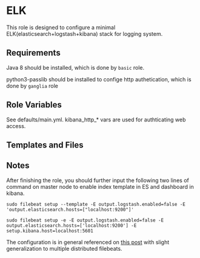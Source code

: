 ELK
=========

This role is designed to configure a minimal ELK(elasticsearch+logstash+kibana) stack for logging system.

Requirements
------------

Java 8 should be installed, which is done by `basic` role.

python3-passlib should be installed to confige http authetication, which is done by `ganglia` role

Role Variables
--------------

See defaults/main.yml. kibana_http_* vars are used for authticating web access.

Templates and Files
--------------

Notes
--------------

After finishing the role, you should further input the following two lines of command on master node to enable index template in ES and dashboard in kibana.

`sudo filebeat setup --template -E output.logstash.enabled=false -E 'output.elasticsearch.hosts=["localhost:9200"]'`

`sudo filebeat setup -e -E output.logstash.enabled=false -E output.elasticsearch.hosts=['localhost:9200'] -E setup.kibana.host=localhost:5601`

The configuration is in general referenced on [this post](https://www.digitalocean.com/community/tutorials/how-to-install-elasticsearch-logstash-and-kibana-elastic-stack-on-ubuntu-18-04#step-3-%E2%80%94-installing-and-configuring-logstash) with slight generalization to multiple distributed filebeats.